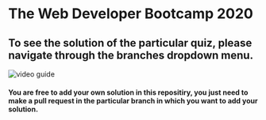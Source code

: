 # The Web Developer Bootcamp 2020
## To see the solution of the particular quiz, please navigate through the branches dropdown menu.
![video guide](https://i.ibb.co/K7PkvJs/ezgif-com-gif-maker-1.gif)

#### You are free to add your own solution in this repositiry, you just need to make a pull request in the particular branch in which you want to add your solution.
